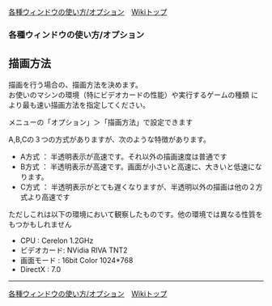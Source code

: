 
[各種ウィンドウの使い方/オプション](./wnd-use-opt)&emsp;[Wikiトップ](./)

### 各種ウィンドウの使い方/オプション
## 描画方法

描画を行う場合の、描画方法を決めます。  
お使いのマシンの環境（特にビデオカードの性能）や実行するゲームの種類 により最も速い描画方法を指定してください。

メニューの「オプション」＞「描画方法」で設定できます  

A,B,Cの３つの方式がありますが、次のような特徴があります。  


- A方式 ： 半透明表示が高速です。それ以外の描画速度は普通です
- B方式 ： 半透明表示が高速です。画面が小さいと高速に、大きいと低速になります。
- C方式 ： 半透明表示がとても遅くなりますが、半透明以外の描画は他の２方式より高速です

ただしこれは以下の環境において観察したものです。他の環境では異なる性質を もつかもしれません

- CPU : Cerelon 1.2GHz
- ビデオカード: NVidia RIVA TNT2
- 画面モード : 16bit Color 1024*768
- DirectX : 7.0



***

[各種ウィンドウの使い方/オプション](./wnd-use-opt)&emsp;[Wikiトップ](./)

